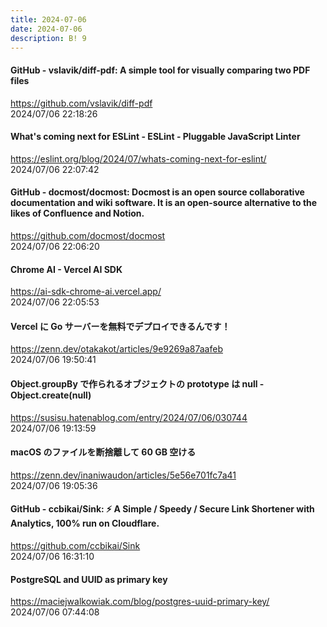```yaml
---
title: 2024-07-06
date: 2024-07-06
description: B! 9
---
```


#### GitHub - vslavik/diff-pdf: A simple tool for visually comparing two PDF files
https://github.com/vslavik/diff-pdf<br>
2024/07/06 22:18:26<br>


#### What's coming next for ESLint - ESLint - Pluggable JavaScript Linter
https://eslint.org/blog/2024/07/whats-coming-next-for-eslint/<br>
2024/07/06 22:07:42<br>


#### GitHub - docmost/docmost: Docmost is an open source collaborative documentation and wiki software. It is an open-source alternative to the likes of Confluence and Notion.
https://github.com/docmost/docmost<br>
2024/07/06 22:06:20<br>


#### Chrome AI - Vercel AI SDK
https://ai-sdk-chrome-ai.vercel.app/<br>
2024/07/06 22:05:53<br>


#### Vercel に Go サーバーを無料でデプロイできるんです！
https://zenn.dev/otakakot/articles/9e9269a87aafeb<br>
2024/07/06 19:50:41<br>


#### Object.groupBy で作られるオブジェクトの prototype は null - Object.create(null)
https://susisu.hatenablog.com/entry/2024/07/06/030744<br>
2024/07/06 19:13:59<br>


#### macOS のファイルを断捨離して 60 GB 空ける
https://zenn.dev/inaniwaudon/articles/5e56e701fc7a41<br>
2024/07/06 19:05:36<br>


#### GitHub - ccbikai/Sink: ⚡ A Simple / Speedy / Secure Link Shortener with Analytics, 100% run on Cloudflare.
https://github.com/ccbikai/Sink<br>
2024/07/06 16:31:10<br>


#### PostgreSQL and UUID as primary key
https://maciejwalkowiak.com/blog/postgres-uuid-primary-key/<br>
2024/07/06 07:44:08<br>


